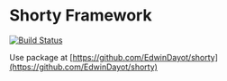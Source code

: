 # Shorty Framework

[![Build Status](https://travis-ci.org/EdwinDayot/shorty-framework.svg?branch=master)](https://travis-ci.org/EdwinDayot/shorty-framework)

Use package at [https://github.com/EdwinDayot/shorty](https://github.com/EdwinDayot/shorty)
